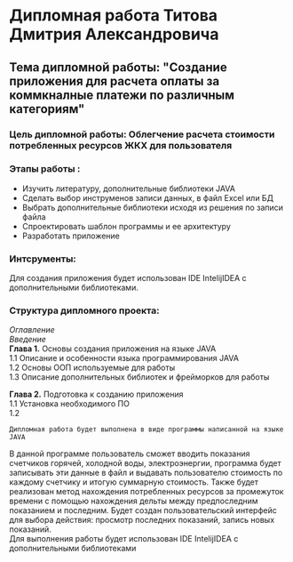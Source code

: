 # Дипломная работа Титова Дмитрия Александровича  
## Тема дипломной работы: "Создание приложения для расчета оплаты за коммкналные платежи по различным категориям"  
### Цель дипломной работы: Облегчение расчета стоимости потребленных ресурсов ЖКХ для пользователя  
### __Этапы работы :__
+ Изучить литературу, дополнительные библиотеки JAVA
+ Сделать выбор инструменов записи данных, в файл Excel или БД
+ Выбрать дополнительные библиотеки исходя из решения по записи файла
+ Спроектировать шаблон программы и ее архитектуру
+ Разработать приложение

### __Интсрументы:__
Для создания приложения будет использован IDE IntelijIDEA c дополнительными библиотеками.

### __Структура дипломного проекта:__
*Оглавление*  
*Введение*  
**Глава 1.** Основы создания приложения на языке JAVA  
1.1 Описание и особенности языка программирования JAVA  
1.2 Основы ООП используемые для работы  
1.3 Описание дополнительных библиотек и фрейморков для работы

**Глава 2.** Подготовка к созданию приложения  
1.1 Установка необходимого ПО  
1.2 



    Дипломная работа будет выполнена в виде программы написанной на языке JAVA
В данной программе пользователь сможет вводить показания счетчиков горячей, холодной воды, электроэнергии, программа будет записывать эти данные в файл и выдавать пользователю стоимость по каждому счетчику и итогую суммарную стоимость.
Также будет реализован метод нахождения потребленных ресурсов за промежуток времени с помощью нахождения дельты между предпоследним показанием и последним.
Будет создан пользовательский интерфейс для выбора действия: просмотр последних показаний, запись новых показаний.  
    Для выполнения работы будет использован IDE IntelijIDEA c дополнительными библиотеками

